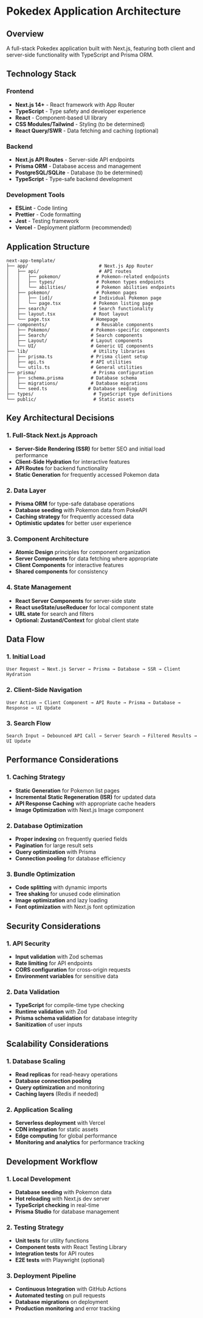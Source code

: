 # Pokedex Application Architecture

## Overview
A full-stack Pokedex application built with Next.js, featuring both client and server-side functionality with TypeScript and Prisma ORM.

## Technology Stack

### Frontend
- **Next.js 14+** - React framework with App Router
- **TypeScript** - Type safety and developer experience
- **React** - Component-based UI library
- **CSS Modules/Tailwind** - Styling (to be determined)
- **React Query/SWR** - Data fetching and caching (optional)

### Backend
- **Next.js API Routes** - Server-side API endpoints
- **Prisma ORM** - Database access and management
- **PostgreSQL/SQLite** - Database (to be determined)
- **TypeScript** - Type-safe backend development

### Development Tools
- **ESLint** - Code linting
- **Prettier** - Code formatting
- **Jest** - Testing framework
- **Vercel** - Deployment platform (recommended)

## Application Structure

```
next-app-template/
├── app/                          # Next.js App Router
│   ├── api/                      # API routes
│   │   ├── pokemon/             # Pokemon-related endpoints
│   │   ├── types/               # Pokemon types endpoints
│   │   └── abilities/           # Pokemon abilities endpoints
│   ├── pokemon/                 # Pokemon pages
│   │   ├── [id]/               # Individual Pokemon page
│   │   └── page.tsx            # Pokemon listing page
│   ├── search/                 # Search functionality
│   ├── layout.tsx              # Root layout
│   └── page.tsx               # Homepage
├── components/                  # Reusable components
│   ├── Pokemon/               # Pokemon-specific components
│   ├── Search/                # Search components
│   ├── Layout/                # Layout components
│   └── UI/                    # Generic UI components
├── lib/                        # Utility libraries
│   ├── prisma.ts              # Prisma client setup
│   ├── api.ts                 # API utilities
│   └── utils.ts               # General utilities
├── prisma/                     # Prisma configuration
│   ├── schema.prisma          # Database schema
│   ├── migrations/            # Database migrations
│   └── seed.ts               # Database seeding
├── types/                      # TypeScript type definitions
└── public/                     # Static assets
```

## Key Architectural Decisions

### 1. Full-Stack Next.js Approach
- **Server-Side Rendering (SSR)** for better SEO and initial load performance
- **Client-Side Hydration** for interactive features
- **API Routes** for backend functionality
- **Static Generation** for frequently accessed Pokemon data

### 2. Data Layer
- **Prisma ORM** for type-safe database operations
- **Database seeding** with Pokemon data from PokeAPI
- **Caching strategy** for frequently accessed data
- **Optimistic updates** for better user experience

### 3. Component Architecture
- **Atomic Design** principles for component organization
- **Server Components** for data fetching where appropriate
- **Client Components** for interactive features
- **Shared components** for consistency

### 4. State Management
- **React Server Components** for server-side state
- **React useState/useReducer** for local component state
- **URL state** for search and filters
- **Optional: Zustand/Context** for global client state

## Data Flow

### 1. Initial Load
```
User Request → Next.js Server → Prisma → Database → SSR → Client Hydration
```

### 2. Client-Side Navigation
```
User Action → Client Component → API Route → Prisma → Database → Response → UI Update
```

### 3. Search Flow
```
Search Input → Debounced API Call → Server Search → Filtered Results → UI Update
```

## Performance Considerations

### 1. Caching Strategy
- **Static Generation** for Pokemon list pages
- **Incremental Static Regeneration (ISR)** for updated data
- **API Response Caching** with appropriate cache headers
- **Image Optimization** with Next.js Image component

### 2. Database Optimization
- **Proper indexing** on frequently queried fields
- **Pagination** for large result sets
- **Query optimization** with Prisma
- **Connection pooling** for database efficiency

### 3. Bundle Optimization
- **Code splitting** with dynamic imports
- **Tree shaking** for unused code elimination
- **Image optimization** and lazy loading
- **Font optimization** with Next.js font optimization

## Security Considerations

### 1. API Security
- **Input validation** with Zod schemas
- **Rate limiting** for API endpoints
- **CORS configuration** for cross-origin requests
- **Environment variables** for sensitive data

### 2. Data Validation
- **TypeScript** for compile-time type checking
- **Runtime validation** with Zod
- **Prisma schema validation** for database integrity
- **Sanitization** of user inputs

## Scalability Considerations

### 1. Database Scaling
- **Read replicas** for read-heavy operations
- **Database connection pooling**
- **Query optimization** and monitoring
- **Caching layers** (Redis if needed)

### 2. Application Scaling
- **Serverless deployment** with Vercel
- **CDN integration** for static assets
- **Edge computing** for global performance
- **Monitoring and analytics** for performance tracking

## Development Workflow

### 1. Local Development
- **Database seeding** with Pokemon data
- **Hot reloading** with Next.js dev server
- **TypeScript checking** in real-time
- **Prisma Studio** for database management

### 2. Testing Strategy
- **Unit tests** for utility functions
- **Component tests** with React Testing Library
- **Integration tests** for API routes
- **E2E tests** with Playwright (optional)

### 3. Deployment Pipeline
- **Continuous Integration** with GitHub Actions
- **Automated testing** on pull requests
- **Database migrations** on deployment
- **Production monitoring** and error tracking 